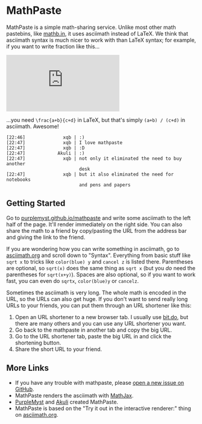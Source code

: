 # MathPaste

MathPaste is a simple math-sharing service. Unlike most other math pastebins,
like [mathb.in](http://mathb.in/), it uses asciimath instead of LaTeX. We think
that asciimath syntax is much nicer to work with than LaTeX syntax; for example,
if you want to write fraction like this...

![(a+b)/(c+d)](http://latex.codecogs.com/gif.latex?%5Cfrac%7Ba&plus;b%7D%7Bc&plus;d%7D)

...you need `\frac{a+b}{c+d}` in LaTeX, but that's simply `(a+b) / (c+d)` in
asciimath. Awesome!

```
[22:46]              xqb | :)
[22:47]              xqb | I love mathpaste
[22:47]              xqb | :D
[22:47]            Akuli | :)
[22:47]              xqb | not only it eliminated the need to buy another
                           desk
[22:47]              xqb | but it also eliminated the need for notebooks
                           and pens and papers
```


## Getting Started

Go to [purplemyst.github.io/mathpaste](https://purplemyst.github.io/mathpaste/)
and write some asciimath to the left half of the page. It'll render immediately
on the right side. You can also share the math to a friend by copy/pasting the
URL from the address bar and giving the link to the friend.

If you are wondering how you can write something in asciimath, go to
[asciimath.org](http://asciimath.org/) and scroll down to "Syntax". Everything
from basic stuff like `sqrt x` to tricks like `color(blue) y` and `cancel z` is
listed there. Parentheses are optional, so `sqrt(x)` does the same thing as
`sqrt x` (but you *do* need the parentheses for `sqrt(x+y)`). Spaces are also
optional, so if you want to work fast, you can even do `sqrtx`, `color(blue)y`
or `cancelz`.

Sometimes the asciimath is very long. The whole math is encoded in the URL, so
the URLs can also get huge. If you don't want to send really long URLs to your
friends, you can put them through an URL shortener like this:

1. Open an URL shortener to a new browser tab. I usually use
   [bit.do](https://bit.do/), but there are many others and you can use any URL
   shortener you want.
2. Go back to the mathpaste in another tab and copy the big URL.
3. Go to the URL shortener tab, paste the big URL in and click the shortening
   button.
4. Share the short URL to your friend.


## More Links

- If you have any trouble with mathpaste, please
  [open a new issue on GitHub](https://github.com/PurpleMyst/mathpaste/issues/new).
- MathPaste renders the asciimath with [MathJax](https://mathjax.org/).
- [PurpleMyst](https://github.com/PurpleMyst/) and [Akuli](https://github.com/Akuli/)
  created MathPaste.
- MathPaste is based on the "Try it out in the interactive renderer:" thing on
  [asciimath.org](http://asciimath.org/).
